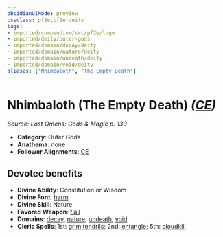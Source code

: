 ```yaml
---
obsidianUIMode: preview
cssclass: pf2e,pf2e-deity
tags:
- imported/compendium/src/pf2e/logm
- imported/deity/outer-gods
- imported/domain/decay/deity
- imported/domain/nature/deity
- imported/domain/undeath/deity
- imported/domain/void/deity
aliases: ["Nhimbaloth", "The Empty Death"]
---
```

# Nhimbaloth (The Empty Death) *([CE](chaotic-evil-b1.md))*  
*Source: Lost Omens: Gods & Magic p. 130*  

- **Category**: Outer Gods
- **Anathema**: none
- **Follower Alignments**: [CE](chaotic-evil-b1.md)

## Devotee benefits

- **Divine Ability**: Constitution or Wisdom
- **Divine Font**: [harm](../../spells/harm.md)
- **Divine Skill**: Nature
- **Favored Weapon**: [flail](../../equipment/items/flail.md)
- **Domains**: [decay](../domains.md#Decay), [nature](../domains.md#Nature), [undeath](../domains.md#Undeath), [void](../domains.md#Void)
- **Cleric Spells**: 1st: [grim tendrils](../../spells/grim-tendrils.md); 2nd: [entangle](../../spells/entangle.md); 5th: [cloudkill](../../spells/cloudkill.md)